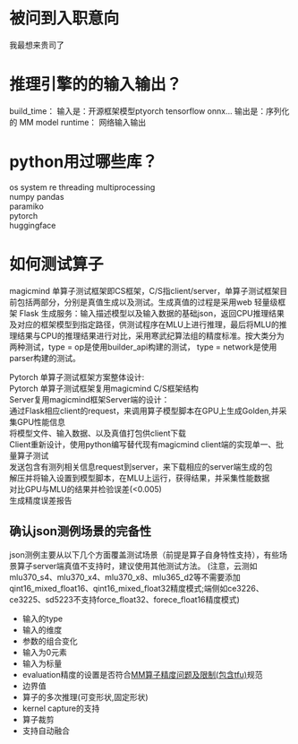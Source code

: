 # 被问到入职意向
我最想来贵司了

# 推理引擎的的输入输出？
build_time：
输入是：开源框架模型ptyorch tensorflow onnx...
输出是：序列化的 MM model
runtime：
网络输入输出

# python用过哪些库？
os system re
threading multiprocessing  
numpy pandas  
paramiko  
pytorch  
huggingface  

# 如何测试算子
magicmind 单算子测试框架即CS框架，C/S指client/server，单算子测试框架目前包括两部分，分别是真值生成以及测试。生成真值的过程是采用web 轻量级框架 Flask 生成服务：输入描述模型以及输入数据的基础json，返回CPU推理结果及对应的框架模型到指定路径，供测试程序在MLU上进行推理，最后将MLU的推理结果与CPU的推理结果进行对比，采用寒武纪算法组的精度标准。按大类分为两种测试，type = op是使用builder_api构建的测试， type = network是使用parser构建的测试。  

Pytorch 单算子测试框架方案整体设计:  
Pytorch 单算子测试框架复用magicmind C/S框架结构  
Server复用magicmind框架Server端的设计：  
通过Flask相应client的request，来调用算子模型脚本在GPU上生成Golden,并采集GPU性能信息  
将模型文件、输入数据、以及真值打包供client下载  
Client重新设计，使用python编写替代现有magicmind client端的实现单一、批量算子测试  
发送包含有测列相关信息request到server，来下载相应的server端生成的包  
解压并将输入设置到模型脚本，在MLU上运行，获得结果，并采集性能数据  
对比GPU与MLU的结果并检验误差(<0.005)  
生成精度误差报告  
## 确认json测例场景的完备性
json测例主要从以下几个方面覆盖测试场景（前提是算子自身特性支持），有些场景算子server端真值不支持时，建议使用其他测试方法。
(注意，云测如mlu370_s4、mlu370_x4、mlu370_x8、mlu365_d2等不需要添加qint16_mixed_float16、qint16_mixed_float32精度模式;端侧如ce3226、ce3225、sd5223不支持force_float32、forece_float16精度模式)
* 输入的type
* 输入的维度
* 参数的组合变化
* 输入为0元素
* 输入为标量
* evaluation精度的设置是否符合[MM算子精度问题及限制(包含tfu)](http://wiki.cambricon.com/pages/viewpage.action?pageId=59746786)规范
* 边界值
* 算子的多次推理(可变形状,固定形状)
* kernel capture的支持
* 算子裁剪
* 支持自动融合